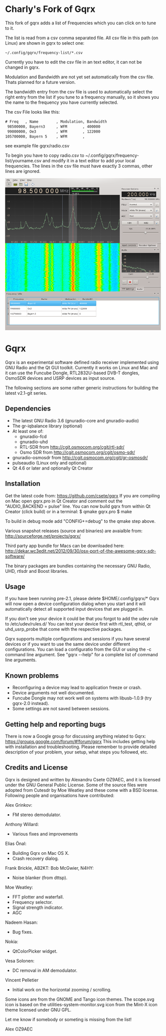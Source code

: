 
Charly's Fork of Gqrx
=====================

This fork of gqrx adds a list of Frequencies which you can click on to tune to it. 

The list is read from a csv comma separated file. 
All csv file in this path (on Linux) are shown in gqrx to select one: 
```
~/.config/gqrx/frequency-list/*.csv
```
Currently you have to edit the csv file in an text editor, it can not be changed in gqrx. 

Modulation and Bandwidth are not yet set automatically from the csv file. Thats planned 
for a future version. 

The bandwidth entry from the csv file is used to automatically select the right entry 
from the list if you tune to a frequency manually, so it shows you the name to the 
frequency you have currently selected.

The csv File looks like this: 

```
# Freq   , Name        , Modulation, Bandwidth
 98500000, Bayern3     , WFM       , 400000
 99000000, Oe3         , WFM       , 122000
105700000, Bayern 5    , WFM       ,
```
see example file gqrx/radio.csv

To begin you have to copy radio.csv to ~/.config/gqrx/frequency-list/yourname.csv and
modify it in a text editor to add your local frequencies. The lines in the csv file must
have exactly 3 commas, other lines are ignored. 

![Screenshot](screenshot.png)


Gqrx
====

Gqrx is an experimental software defined radio receiver implemented using GNU Radio and the Qt GUI toolkit. Currently it works on Linux and Mac and it can use the Funcube Dongle, RTL2832U-based DVB-T dongles, OsmoSDR devices and USRP devices as input source.

The following sections are some rather generic instructions for building the latest v2.1-git series.


Dependencies
------------

- The latest GNU Radio 3.6 (gnuradio-core and gnuradio-audio)
- The gr-iqbalance library (optional)
- At least one of:
    - gnuradio-fcd
    - gnuradio-uhd
    - RTL-SDR from http://cgit.osmocom.org/cgit/rtl-sdr/
    - Osmo SDR from http://cgit.osmocom.org/cgit/osmo-sdr/
- gnuradio-osmosdr from http://cgit.osmocom.org/cgit/gr-osmosdr/
- pulseaudio (Linux only and optional)
- Qt 4.6 or later and optionally Qt Creator


Installation
------------

Get the latest code from: https://github.com/csete/gqrx
If you are compiling on Mac open gqrx.pro in Qt Creator and comment out the "AUDIO_BACKEND = pulse" line. You can now build gqrx from within Qt Creator (click build) or in a terminal:
$ qmake gqrx.pro
$ make

To build in debug mode add "CONFIG+=debug" to the qmake step above.

Various snapshot releases (source and binaries) are avaialble from:
http://sourceforge.net/projects/gqrx/

Third party app bundle for Macs can be downloaded here:
http://dekar.wc3edit.net/2012/09/30/osx-port-of-the-awesome-gqrx-sdr-software/

The binary packages are bundles containing the necessary GNU Radio, UHD, rtlsdr and Boost libraries.

Usage
-----

If you have been running pre-2.1, please delete $HOME/.config/gqrx/*
Gqrx will now open a device configuration dialog when you start and it will automatically detect all supported input devices that are plugged in.

If you don't see your device it could be that you forgot to add the udev rule to /etc/udev/rules.d/
You can test your device first with rtl_test, qthid, or uhd_usrp_probe that come with the respective packages.

Gqrx supports multiple configurations and sessions if you have several devices or if you want to use the same device under different configurations. You can load a configuratio from the GUI or using the -c command line argument. See "gqrx --help" for a complete list of command line arguments.


Known problems
--------------

- Reconfiguring a device may lead to application freeze or crash.
- Device arguments not well documented.
- Funcube Dongle may not work well on systems with libusb-1.0.9 (try gqrx-2.0 instead).
- Some settings are not saved between sessions.


Getting help and reporting bugs
-------------------------------

There is now a Google group for discussing anything related to Gqrx: https://groups.google.com/forum/#!forum/gqrx
This includes getting help with installation and troubleshooting. Please remember to provide detailed description of your problem, your setup, what steps you followed, etc.


Credits and License
-------------------

Gqrx is designed and written by Alexandru Csete OZ9AEC, and it is licensed under the GNU General Public License.
Some of the source files were adopted from Cutesdr by Moe Weatley and these come with a BSD license.
Following people and organisations have contributed:

Alex Grinkov:
- FM stereo demodulator.

Anthony Willard:
- Various fixes and improvements

Elias Önal:
- Building Gqrx on Mac OS X.
- Crash recovery dialog.

Frank Brickle, AB2KT:
Bob McGwier, N4HY:
- Noise blanker (from dttsp).

Moe Weatley:
- FFT plotter and waterfall.
- Frequency selector.
- Signal strength indicator.
- AGC

Nadeem Hasan:
- Bug fixes.

Nokia:
- QtColorPicker widget.

Vesa Solonen:
- DC removal in AM demodulator.

Vincent Pelletier
- Initial work on the horizontal zooming / scrolling.

Some icons are from the GNOME and Tango icon themes.
The scope.svg icon is based on the utilities-system-monitor.svg icon from the Mint-X icon theme licensed under GNU GPL.

Let me know if somebody or someting is missing from the list!

Alex OZ9AEC

